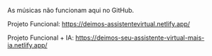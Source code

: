 As músicas não funcionam aqui no GitHub.

Projeto Funcional: https://deimos-assistentevirtual.netlify.app/

Projeto Funcional + IA: https://deimos-seu-assistente-virtual-mais-ia.netlify.app/
